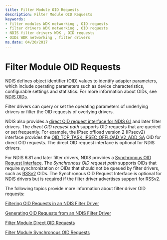 ```yaml
---
title: Filter Module OID Requests
description: Filter Module OID Requests
keywords:
- filter modules WDK networking , OID requests
- filter drivers WDK networking , OID requests
- NDIS filter drivers WDK , OID requests
- OIDs WDK networking , filter drivers
ms.date: 04/20/2017
---
```


# Filter Module OID Requests





NDIS defines object identifier (OID) values to identify adapter parameters, which include operating parameters such as device characteristics, configurable settings and statistics. For more information about OIDs, see [NDIS OIDs](/windows-hardware/drivers/ddi/_netvista/).

Filter drivers can query or set the operating parameters of underlying drivers or filter the OID requests of overlying drivers.

NDIS also provides a [direct OID request interface for NDIS 6.1](direct-oid-request-interface-in-ndis-6-1.md) and later filter drivers. The *direct OID request path* supports OID requests that are queried or set frequently. For example, the IPsec offload version 2 (IPsecv2) interface provides the [OID\_TCP\_TASK\_IPSEC\_OFFLOAD\_V2\_ADD\_SA](./oid-tcp-task-ipsec-offload-v2-add-sa.md) OID for direct OID requests. The direct OID request interface is optional for NDIS drivers.

For NDIS 6.81 and later filter drivers, NDIS provides a [Synchronous OID Request Interface](synchronous-oid-request-interface-in-ndis-6-80.md). The *Synchronous OID request path* supports OIDs that require synchronization or OIDs that should not be queued by filter drivers, such as [RSSv2](receive-side-scaling-version-2-rssv2-in-ndis-6-80.md) OIDs. The Synchronous OID Request Interface is optional for NDIS drivers but is required if the filter driver advertises support for RSSv2.

The following topics provide more information about filter driver OID requests:

[Filtering OID Requests in an NDIS Filter Driver](filtering-oid-requests-in-an-ndis-filter-driver.md)

[Generating OID Requests from an NDIS Filter Driver](generating-oid-requests-from-an-ndis-filter-driver.md)

[Filter Module Direct OID Requests](filter-module-direct-oid-requests.md)

[Filter Module Synchronous OID Requests](filter-module-synchronous-oid-requests.md)

 

